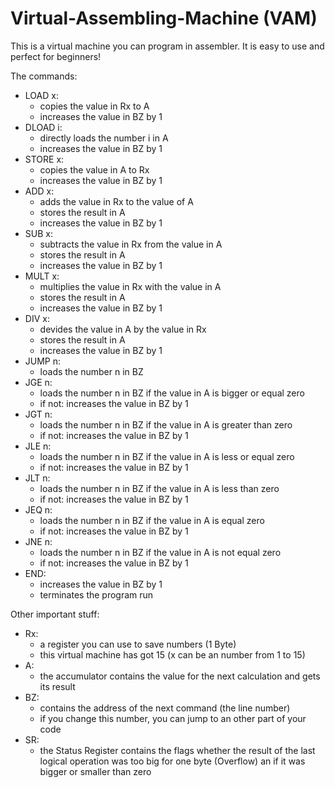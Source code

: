# Virtual-Assembling-Machine (VAM)
This is a virtual machine you can program in assembler.
It is easy to use and perfect for beginners!

The commands:
- LOAD x:
  - copies the value in Rx to A 
  - increases the value in BZ by 1
- DLOAD i:
  - directly loads the number i in A
  - increases the value in BZ by 1
- STORE x:
  - copies the value in A to Rx
  - increases the value in BZ by 1
- ADD x:
  - adds the value in Rx to the value of A
  - stores the result in A
  - increases the value in BZ by 1
- SUB x:
  - subtracts the value in Rx from the value in A
  - stores the result in A
  - increases the value in BZ by 1
- MULT x:
  - multiplies the value in Rx with the value in A
  - stores the result in A
  - increases the value in BZ by 1
- DIV x:
  - devides the value in A by the value in Rx
  - stores the result in A
  - increases the value in BZ by 1
- JUMP n:
    - loads the number n in BZ
- JGE n:
    - loads the number n in BZ if the value in A is bigger or equal zero
    - if not: increases the value in BZ by 1
- JGT n:
    - loads the number n in BZ if the value in A is greater than zero
    - if not: increases the value in BZ by 1
- JLE n:
    - loads the number n in BZ if the value in A is less or equal zero
    - if not: increases the value in BZ by 1
- JLT n:
    - loads the number n in BZ if the value in A is less than zero
    - if not: increases the value in BZ by 1
- JEQ n:
    - loads the number n in BZ if the value in A is equal zero
    - if not: increases the value in BZ by 1
- JNE n:
    - loads the number n in BZ if the value in A is not equal zero
    - if not: increases the value in BZ by 1
- END:
    - increases the value in BZ by 1
    - terminates the program run
    
   
Other important stuff:
  - Rx:
    - a register you can use to save numbers (1 Byte)
    - this virtual machine has got 15 (x can be an number from 1 to 15)
  - A:
    - the accumulator contains the value for the next calculation and gets its result
  - BZ:
    - contains the address of the next command (the line number)
    - if you change this number, you can jump to an other part of your code
  - SR: 
    - the Status Register contains the flags whether the result of the last logical operation was too big for one byte (Overflow) an if it was      bigger or smaller than zero
    

